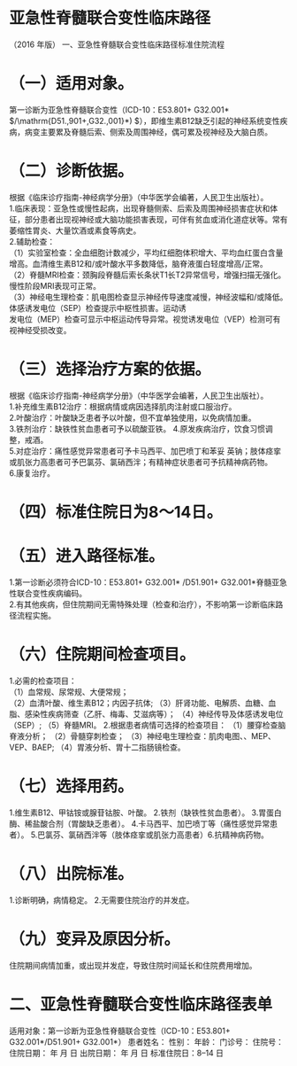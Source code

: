 # 亚急性脊髓联合变性临床路径  
（2016 年版） 一、亚急性脊髓联合变性临床路径标准住院流程  
# （一）适用对象。  
第一诊断为亚急性脊髓联合变性（ICD-10：E53.801+ G32.001\* $/\mathrm{D51.\,901+\,G32.\,001}*) $），即维生素B12缺乏引起的神经系统变性疾病，病变主要累及脊髓后索、侧索及周围神经，偶可累及视神经及大脑白质。  
# （二）诊断依据。  
根据《临床诊疗指南-神经病学分册》（中华医学会编著，人民卫生出版社）。  
1.临床表现：亚急性或慢性起病，出现脊髓侧索、后索及周围神经损害症状和体征，部分患者出现视神经或大脑功能损害表现，可伴有贫血或消化道症状等。常有萎缩性胃炎、大量饮酒或素食等病史。  
2.辅助检查：  
（1）实验室检查：全血细胞计数减少，平均红细胞体积增大、平均血红蛋白含量增高。血清维生素B12和/或叶酸水平多数降低，脑脊液蛋白轻度增高/正常。  
（2）脊髓MRI检查：颈胸段脊髓后索长条状T1长T2异常信号，增强扫描无强化。慢性阶段MRI表现可正常。  
（3）神经电生理检查：肌电图检查显示神经传导速度减慢，神经波幅和/或降低。体感诱发电位（SEP）检查提示中枢性损害。运动诱  
发电位（MEP）检查可显示中枢运动传导异常。视觉诱发电位（VEP）检测可有视神经受损改变。  
# （三）选择治疗方案的依据。  
根据《临床诊疗指南-神经病学分册》（中华医学会编著，人民卫生出版社）。  
1.补充维生素B12治疗：根据病情或病因选择肌肉注射或口服治疗。  
2.叶酸治疗：叶酸缺乏患者予以叶酸，但不宜单独使用，以免病情加重。  
3.铁剂治疗：缺铁性贫血患者可予以硫酸亚铁。 4.原发疾病治疗，饮食习惯调整，戒酒。  
5.对症治疗：痛性感觉异常患者可予卡马西平、加巴喷丁和苯妥 英钠；肢体痉挛或肌张力高患者可予巴氯芬、氯硝西泮；有精神症状患者可予抗精神病药物。  
6.康复治疗。  
# （四）标准住院日为8～14日。  
# （五）进入路径标准。  
1.第一诊断必须符合ICD-10：E53.801+ G32.001\* /D51.901+ G32.001\*脊髓亚急性联合变性疾病编码。  
2.有其他疾病，但住院期间无需特殊处理（检查和治疗），不影响第一诊断临床路径流程实施。  
# （六）住院期间检查项目。  
1.必需的检查项目：  
（1）血常规、尿常规、大便常规；  
（2）血清叶酸、维生素B12；内因子抗体; （3）肝肾功能、电解质、血糖、血脂、感染性疾病筛查（乙肝、梅毒、艾滋病等）； （4）神经传导及体感诱发电位（SEP）; （5）脊髓MRI。 2.根据患者病情可选择的检查项目： （1）腰穿检查脑脊液分析； （2）骨髓穿刺检查； （3）神经电生理检查：肌肉电图、、MEP、VEP、BAEP; （4）胃液分析、胃十二指肠镜检查。  
# （七）选择用药。  
1.维生素B12、甲钴铵或腺苷钴胺、叶酸。 2.铁剂（缺铁性贫血患者）。 3.胃蛋白酶、稀盐酸合剂（胃酸缺乏患者）。 4.卡马西平、加巴喷丁等（痛性感觉异常患者）。 5.巴氯芬、氯硝西泮等（肢体痉挛或肌张力高患者）6.抗精神病药物。  
# （八）出院标准。  
1.诊断明确，病情稳定。 2.无需要住院治疗的并发症。  
# （九）变异及原因分析。  
住院期间病情加重，或出现并发症，导致住院时间延长和住院费用增加。  
# 二、亚急性脊髓联合变性临床路径表单  
适用对象：第一诊断为亚急性脊髓联合变性（ICD-10：E53.801+ G32.001\*/D51.901+ G32.001\*） 患者姓名：   性别：  年龄：  门诊号：    住院号： 住院日期：   年 月 日   出院日期：   年 月 日      标准住院日：8–14 日  
